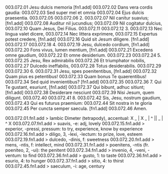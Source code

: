 003.072.01  Jesu dulcis memoria [fn1.add]
003.072.02  Dans vera cordis gaudia:
003.072.03  Sed super mel et omnia
003.072.04  Ejus dulcis praesentia.
003.072.05
003.072.06  2. 
003.072.07  Nil canitur suavius; [fn1.add]
003.072.08  Auditur nil jucundius;
003.072.09  Nil cogitatur dulcius,
003.072.10  Quam Jesus, Dei Filius.
003.072.11
003.072.12  3.
003.072.13  Nec lingua valet dicere,
003.072.14  Nec littera exprimere,
003.072.15  Expertus potest credere, [fn1.add]
003.072.16  Quid sit Jesum diligere. [fn1.add]
003.072.17
003.072.18  4.
003.072.19  Jesu, dulcedo cordium, [fn1.add]
003.072.20  Fons vivus, lumen mentium, [fn1.add]
003.072.21  Excedens omne gaudium,
003.072.22  Et omne desiderium.
003.072.23
003.072.24  5.
003.072.25  Jesu, Rex admirabilis
003.072.26  Et triumphator nobilis,
003.072.27  Dulcedo ineffabilis,
003.072.28  Totus desiderabilis.
003.072.29
003.072.30  6.
003.072.31  Jesu, spes poenitentibus, [fn1.add]
003.072.32  Quam pius es petentibus!
003.072.33  Quam bonus Te quaerentibus!
003.072.34  Sed quid invenientibus? [fn1.add]
003.072.35
003.072.36  7. Qui Te gustant, esuriunt, [fn1.add]
003.072.37  Qui bibunt, adhuc sitiunt; [fn1.add]
003.072.38  Desiderare nesciunt
003.072.39  Nisi Jesum, quem diligunt.
003.072.40
003.072.41  8.
003.072.42  Sis, Jesu, nostrum gaudium,
003.072.43  Qui es futurus praemium:
003.072.44  Sit nostra in te gloria
003.072.45  Per cuncta semper saecula. [fn1.add]
003.072.46    Amen.



003.072.01.fn1.add > Iambic Dimeter (tetrapody), accentual: X _ | X _ | ^ || _ | ^ X
003.072.07.fn1.add > suavis, -e: adj, lovely
003.072.15.fn1.add > experior, -pressi, pressum: to try, experience, know by experience
003.072.16.fn1.add > diligo, 3, -lexi, -lectum: to prize, love, esteem
003.072.19.fn1.add > dulcedo, -dinis, f: sweetness
003.072.20.fn1.add > mens, -ntis, f: intellect, mind
003.072.31.fn1.add > poenitens, -ntis (fr. poeniteo, 2, -ui): the penitent 
003.072.34.fn1.add > invenio, 4, -veni, -ventum: to find
003.072.36.fn1.add > gusto, 1: to taste
003.072.36.fn1.add > esurio, 4: to hunger
003.072.37.fn1.add > sitio, 4: to thirst
003.072.45.fn1.add > saeculum, -i: age, century
